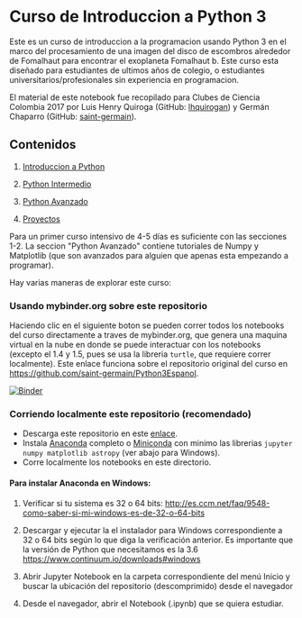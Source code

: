 # Curso de Introduccion a Python 3

Este es un curso de introduccion a la programacion usando Python 3 en el marco del procesamiento de una imagen del disco de escombros alrededor de Fomalhaut para encontrar el exoplaneta Fomalhaut b. Este curso esta diseñado para estudiantes de ultimos años de colegio, o estudiantes universitarios/profesionales sin experiencia en programacion.

El material de este notebook fue recopilado para Clubes de Ciencia Colombia 2017 por Luis Henry Quiroga (GitHub: [lhquirogan](https://github.com/lhquirogan/)) y Germán Chaparro (GitHub: [saint-germain](https://github.com/saint-germain/)).

## Contenidos

1. [Introduccion a Python](1_Introduccion)

2. [Python Intermedio](2_Intermedio)

3. [Python Avanzado](3_Avanzado)

4. [Proyectos](Proyectos)

Para un primer curso intensivo de 4-5 días es suficiente con las secciones 1-2. La seccion "Python Avanzado" contiene tutoriales de Numpy y Matplotlib (que son avanzados para alguien que apenas esta empezando a programar).

Hay varias maneras de explorar este curso:

### Usando mybinder.org sobre este repositorio 

Haciendo clic en el siguiente boton se pueden correr todos los notebooks del curso directamente a traves de mybinder.org, que genera una maquina virtual en la nube en donde se puede interactuar con los notebooks (excepto el 1.4 y 1.5, pues se usa la libreria `turtle`, que requiere correr localmente). Este enlace funciona sobre el repositorio original del curso en https://github.com/saint-germain/Python3Espanol.

[![Binder](https://mybinder.org/badge.svg)](https://mybinder.org/v2/gh/saint-germain/Python3Espanol/master)

### Corriendo localmente este repositorio (recomendado)

 - Descarga este repositorio en este [enlace](https://github.com/saint-germain/Python3Espanol/archive/master.zip). 
 - Instala [Anaconda](https://www.anaconda.com/download/) completo o [Miniconda](https://conda.io/miniconda.html) con minimo las librerias `jupyter numpy matplotlib astropy` (ver abajo para Windows).
 - Corre localmente los notebooks en este directorio.

#### Para instalar Anaconda en Windows:

1. Verificar si tu sistema es 32 o 64 bits: http://es.ccm.net/faq/9548-como-saber-si-mi-windows-es-de-32-o-64-bits

2. Descargar y ejecutar la el instalador para Windows correspondiente a 32 o 64 bits según lo que diga la verificación anterior. Es importante que la versión de Python que necesitamos es la 3.6 https://www.continuum.io/downloads#windows

3. Abrir Jupyter Notebook en la carpeta correspondiente del menú Inicio y buscar la ubicación del repositorio (descomprimido) desde el navegador

4. Desde el navegador, abrir el Notebook (.ipynb) que se quiera estudiar.
